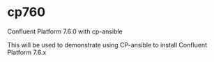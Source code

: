 # cp760
Confluent Platform 7.6.0 with cp-ansible

This will be used to demonstrate using CP-ansible to install Confluent Platform 7.6.x
